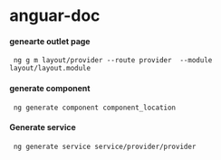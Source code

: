 # anguar-doc
<h4>genearte  outlet page </h4>
<code> ng g m layout/provider --route provider  --module layout/layout.module</code>
<h4>generate component</h4>
<code> ng generate component component_location</code>
<h4> Generate service </h4>
<code> ng generate service service/provider/provider</code>
